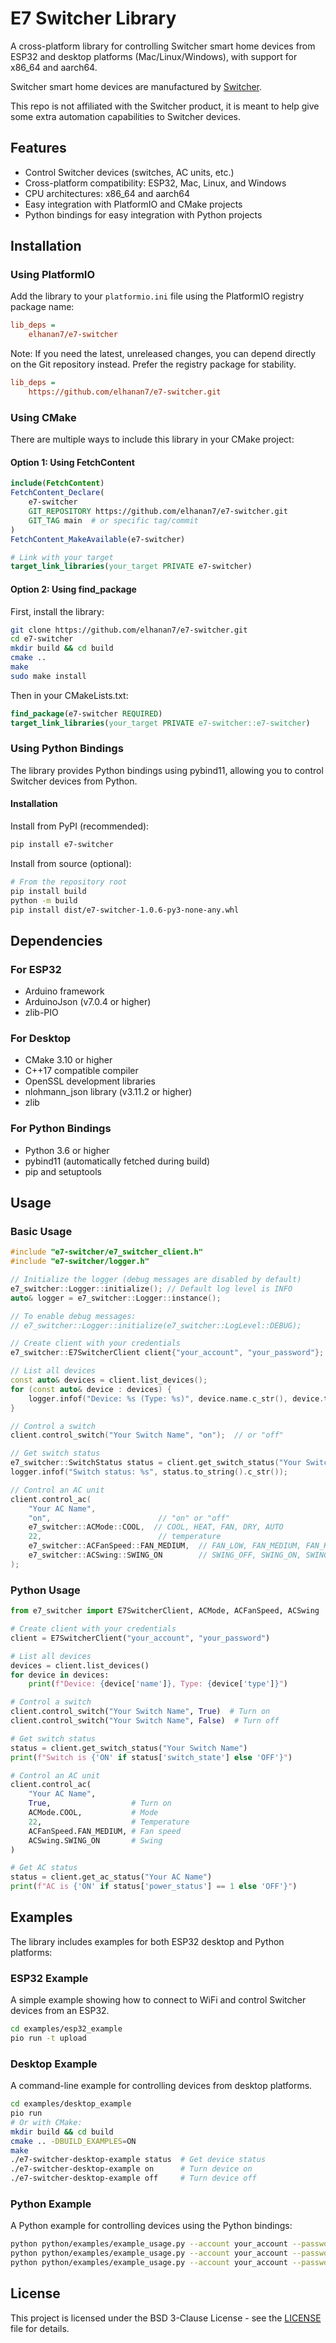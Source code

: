 # E7 Switcher Library

A cross-platform library for controlling Switcher smart home devices from ESP32 and desktop platforms (Mac/Linux/Windows), with support for x86_64 and aarch64.

Switcher smart home devices are manufactured by [Switcher](https://switcher.co.il/).

This repo is not affiliated with the Switcher product, it is meant to help give some extra automation capabilities to Switcher devices.

## Features

- Control Switcher devices (switches, AC units, etc.)
- Cross-platform compatibility: ESP32, Mac, Linux, and Windows
- CPU architectures: x86_64 and aarch64
- Easy integration with PlatformIO and CMake projects
- Python bindings for easy integration with Python projects

## Installation

### Using PlatformIO

Add the library to your `platformio.ini` file using the PlatformIO registry package name:

```ini
lib_deps =
    elhanan7/e7-switcher
```

Note: If you need the latest, unreleased changes, you can depend directly on the Git repository instead. Prefer the registry package for stability.

```ini
lib_deps =
    https://github.com/elhanan7/e7-switcher.git
```

### Using CMake

There are multiple ways to include this library in your CMake project:

#### Option 1: Using FetchContent

```cmake
include(FetchContent)
FetchContent_Declare(
    e7-switcher
    GIT_REPOSITORY https://github.com/elhanan7/e7-switcher.git
    GIT_TAG main  # or specific tag/commit
)
FetchContent_MakeAvailable(e7-switcher)

# Link with your target
target_link_libraries(your_target PRIVATE e7-switcher)
```

#### Option 2: Using find_package

First, install the library:

```bash
git clone https://github.com/elhanan7/e7-switcher.git
cd e7-switcher
mkdir build && cd build
cmake ..
make
sudo make install
```

Then in your CMakeLists.txt:

```cmake
find_package(e7-switcher REQUIRED)
target_link_libraries(your_target PRIVATE e7-switcher::e7-switcher)
```

### Using Python Bindings

The library provides Python bindings using pybind11, allowing you to control Switcher devices from Python.

#### Installation

Install from PyPI (recommended):

```bash
pip install e7-switcher
```

Install from source (optional):

```bash
# From the repository root
pip install build
python -m build
pip install dist/e7-switcher-1.0.6-py3-none-any.whl
```

## Dependencies

### For ESP32
- Arduino framework
- ArduinoJson (v7.0.4 or higher)
- zlib-PIO

### For Desktop
- CMake 3.10 or higher
- C++17 compatible compiler
- OpenSSL development libraries
- nlohmann_json library (v3.11.2 or higher)
- zlib

### For Python Bindings
- Python 3.6 or higher
- pybind11 (automatically fetched during build)
- pip and setuptools

## Usage

### Basic Usage

```cpp
#include "e7-switcher/e7_switcher_client.h"
#include "e7-switcher/logger.h"

// Initialize the logger (debug messages are disabled by default)
e7_switcher::Logger::initialize(); // Default log level is INFO
auto& logger = e7_switcher::Logger::instance();

// To enable debug messages:
// e7_switcher::Logger::initialize(e7_switcher::LogLevel::DEBUG);

// Create client with your credentials
e7_switcher::E7SwitcherClient client{"your_account", "your_password"};

// List all devices
const auto& devices = client.list_devices();
for (const auto& device : devices) {
    logger.infof("Device: %s (Type: %s)", device.name.c_str(), device.type.c_str());
}

// Control a switch
client.control_switch("Your Switch Name", "on");  // or "off"

// Get switch status
e7_switcher::SwitchStatus status = client.get_switch_status("Your Switch Name");
logger.infof("Switch status: %s", status.to_string().c_str());

// Control an AC unit
client.control_ac(
    "Your AC Name",
    "on",                        // "on" or "off"
    e7_switcher::ACMode::COOL,  // COOL, HEAT, FAN, DRY, AUTO
    22,                          // temperature
    e7_switcher::ACFanSpeed::FAN_MEDIUM,  // FAN_LOW, FAN_MEDIUM, FAN_HIGH, FAN_AUTO
    e7_switcher::ACSwing::SWING_ON        // SWING_OFF, SWING_ON, SWING_HORIZONTAL, SWING_VERTICAL
);
```

### Python Usage

```python
from e7_switcher import E7SwitcherClient, ACMode, ACFanSpeed, ACSwing

# Create client with your credentials
client = E7SwitcherClient("your_account", "your_password")

# List all devices
devices = client.list_devices()
for device in devices:
    print(f"Device: {device['name']}, Type: {device['type']}")

# Control a switch
client.control_switch("Your Switch Name", True)  # Turn on
client.control_switch("Your Switch Name", False)  # Turn off

# Get switch status
status = client.get_switch_status("Your Switch Name")
print(f"Switch is {'ON' if status['switch_state'] else 'OFF'}")

# Control an AC unit
client.control_ac(
    "Your AC Name",
    True,                  # Turn on
    ACMode.COOL,           # Mode
    22,                    # Temperature
    ACFanSpeed.FAN_MEDIUM, # Fan speed
    ACSwing.SWING_ON       # Swing
)

# Get AC status
status = client.get_ac_status("Your AC Name")
print(f"AC is {'ON' if status['power_status'] == 1 else 'OFF'}")
```

## Examples

The library includes examples for both ESP32 desktop and Python platforms:

### ESP32 Example

A simple example showing how to connect to WiFi and control Switcher devices from an ESP32.

```bash
cd examples/esp32_example
pio run -t upload
```

### Desktop Example

A command-line example for controlling devices from desktop platforms.

```bash
cd examples/desktop_example
pio run
# Or with CMake:
mkdir build && cd build
cmake .. -DBUILD_EXAMPLES=ON
make
./e7-switcher-desktop-example status  # Get device status
./e7-switcher-desktop-example on      # Turn device on
./e7-switcher-desktop-example off     # Turn device off
```

### Python Example

A Python example for controlling devices using the Python bindings:

```bash
python python/examples/example_usage.py --account your_account --password your_password list
python python/examples/example_usage.py --account your_account --password your_password switch-status --device "Your Switch Name"
python python/examples/example_usage.py --account your_account --password your_password ac-on --device "Your AC Name" --mode cool --temp 22 --fan medium --swing on
```

## License

This project is licensed under the BSD 3-Clause License - see the [LICENSE](LICENSE) file for details.
